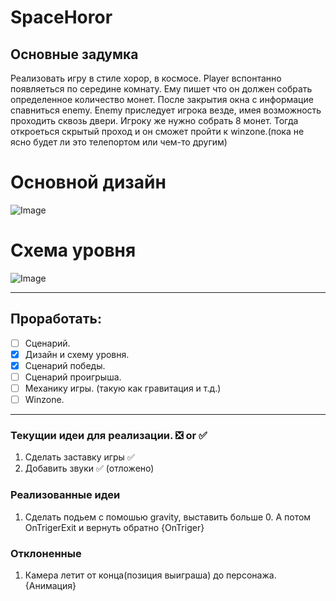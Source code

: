 # SpaceHoror

## **Основные задумка**

Реализовать игру в стиле хорор, в космосе. Player вспонтанно появляеться по середине комнату. Ему пишет что он должен собрать определенное количество монет. После закрытия окна с информацие спавниться enemy. Enemy приследует игрока везде, имея возможность проходить сквозь двери. Игроку же нужно собрать 8 монет. Тогда откроеться скрытый проход и он сможет пройти к winzone.(пока не ясно будет ли это телепортом или чем-то другим)

# Основной дизайн
![Image](https://images2.imgbox.com/0d/b1/j9r4vmNh_o.png)
# Схема уровня
![Image](https://images2.imgbox.com/44/25/vU5IrXxS_o.png)


___
## Проработать:
- [ ] Сценарий.
- [X] Дизайн и схему уровня. 
- [X] Сценарий победы.
- [ ] Сценарий проигрыша.
- [ ] Механику игры. (такую как гравитация и т.д.)
- [ ] Winzone.
___
### Текущии идеи для реализации. :negative_squared_cross_mark:  or :white_check_mark:
1. Сделать заставку игры   :white_check_mark:
2. Добавить звуки :white_check_mark: (отложено)
### Реализованные идеи
1. Сделать подьем с помошью gravity, выставить больше 0. А потом OnTrigerExit и вернуть обратно
{OnTriger}  
### Отклоненные
1. Камера летит от конца(позиция выиграша) до персонажа. 
{Анимация} 

